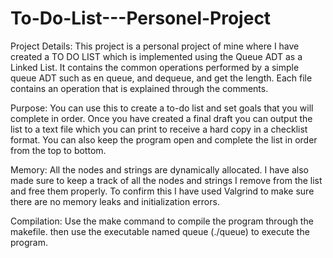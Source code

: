 # To-Do-List---Personel-Project

Project Details:
This project is a personal project of mine where I have created a TO DO LIST which is implemented using the Queue ADT as a Linked List. It contains the common operations performed by a simple queue ADT such as en queue, and dequeue, and get the length. Each file contains an operation that is explained through the comments.

Purpose:
You can use this to create a to-do list and set goals that you will complete in order. Once you have created a final draft you can output the list to a text file which you can print to receive a hard copy in a checklist format. You can also keep the program open and complete the list in order from the top to bottom.

Memory:
All the nodes and strings are dynamically allocated. I have also made sure to keep a track of all the nodes and strings I remove from the list and free them properly. To confirm this I have used Valgrind to make sure there are no memory leaks and initialization errors.

Compilation:
Use the make command to compile the program through the makefile. then use the executable named queue (./queue) to execute the program.
